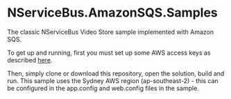# NServiceBus.AmazonSQS.Samples
The classic NServiceBus Video Store sample implemented with Amazon SQS.

To get up and running, first you must set up some AWS access keys as described [here](https://github.com/ahofman/NServiceBus.AmazonSQS). 

Then, simply clone or download this repository, open the solution, build and run. 
This sample uses the Sydney AWS region (ap-southeast-2) - this can be configured in the app.config and web.config files in the sample. 

